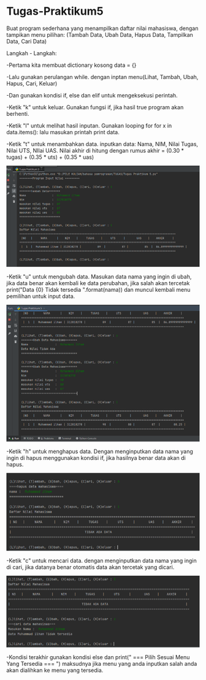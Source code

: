 # Tugas-Praktikum5
Buat program sederhana yang menampilkan daftar nilai mahasiswa, dengan tampikan menu pilihan: (Tambah Data, Ubah Data, Hapus Data, Tampilkan Data, Cari Data)

Langkah - Langkah:

-Pertama kita membuat dictionary kosong data = {}

-Lalu gunakan perulangan while. dengan inptan menu(Lihat, Tambah, Ubah, Hapus, Cari, Keluar)

-Dan gunakan kondisi if, else dan elif untuk mengeksekusi perintah.

-Ketik "k" untuk keluar. Gunakan fungsi if, jika hasil true program akan berhenti.

-Ketik "l" untuk melihat hasil inputan. Gunakan looping for for x in data.items(): lalu masukan printah print data.

-Ketik "t" untuk menambahkan data. inputkan data: Nama, NIM, Nilai Tugas, Nilai UTS, NIlai UAS. Nilai akhir di hitung dengan rumus akhir = (0.30 * tugas) + (0.35 * uts) + (0.35 * uas)


![screen 1](/gambar/screen1.png)


-Ketik "u" untuk mengubah data. Masukan data nama yang ingin di ubah, jika data benar akan kembali ke data
 perubahan, jika salah akan tercetak print("Data {0} Tidak tersedia ".format(nama)) dan muncul kembali
 menu pemilihan untuk input data.
 
 
 ![screen 2](/gambar/screen2.png)


-Ketik "h" untuk menghapus data. Dengan menginputkan data nama yang ingin di hapus menggunakan kondisi
 if, jika hasilnya benar data akan di hapus.
 
 
 ![screen 3](/gambar/screen3.png)

-Ketik "c" untuk mencari data. dengan menginputkan data nama yang ingin di cari, jika datanya benar otomatis 
 data akan tercetak yang dicari.
 
 
 ![screen 4](/gambar/screen4.png)


-Kondisi terakhir gunakan kondisi else dan print(" === Pilih Sesuai Menu Yang Tersedia === ") maksudnya
 jika menu yang anda inputkan salah anda akan dialihkan ke menu yang tersedia.
